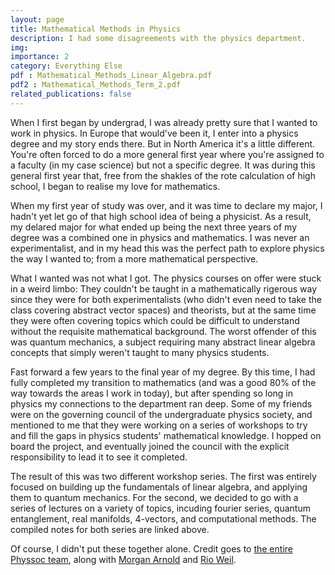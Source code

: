 ```yaml
---
layout: page
title: Mathematical Methods in Physics
description: I had some disagreements with the physics department.
img:
importance: 2
category: Everything Else
pdf : Mathematical_Methods_Linear_Algebra.pdf
pdf2 : Mathematical_Methods_Term_2.pdf
related_publications: false
---
```


When I first began by undergrad, I was already pretty sure that I wanted to work in physics. In Europe that would've been it, I enter into a physics degree and my story ends there. But in North America it's a little different. You're often forced to do a more general first year where you're assigned to a faculty (in my case science) but not a specific degree. It was during this general first year that, free from the shakles of the rote calculation of high school, I began to realise my love for mathematics.

When my first year of study was over, and it was time to declare my major, I hadn't yet let go of that high school idea of being a physicist. As a result, my delared major for what ended up being the next three years of my degree was a combined one in physics and mathematics. I was never an experimentalist, and in my head this was the perfect path to explore physics the way I wanted to; from a more mathematical perspective.

What I wanted was not what I got. The physics courses on offer were stuck in a weird limbo: They couldn't be taught in a mathematically rigerous way since they were for both experimentalists (who didn't even need to take the class covering abstract vector spaces) and theorists, but at the same time they were often covering topics which could be difficult to understand without the requisite mathematical background. The worst offender of this was quantum mechanics, a subject requiring many abstract linear algebra concepts that simply weren't taught to many physics students.

Fast forward a few years to the final year of my degree. By this time, I had fully completed my transition to mathematics (and was a good 80% of the way towards the areas I work in today), but after spending so long in physics my connections to the department ran deep. Some of my friends were on the governing council of the undergraduate physics society, and mentioned to me that they were working on a series of workshops to try and fill the gaps in physics students' mathematical knowledge. I hopped on board the project, and eventually joined the council with the explicit responsibility to lead it to see it completed.

The result of this was two different workshop series. The first was entirely focused on building up the fundamentals of linear algebra, and applying them to quantum mechanics. For the second, we decided to go with a series of lectures on a variety of topics, incuding fourier series, quantum entanglement, real manifolds, 4-vectors, and computational methods. The compiled notes for both series are linked above.

Of course, I didn't put these together alone. Credit goes to <a href = 'https://physsoc.phas.ubc.ca/about/current-council-3/'>the entire Physsoc team</a>, along with <a href = 'https://mathstodon.xyz/@mra'>Morgan Arnold</a> and <a href = 'https://rioweil.github.io/'>Rio Weil</a>.